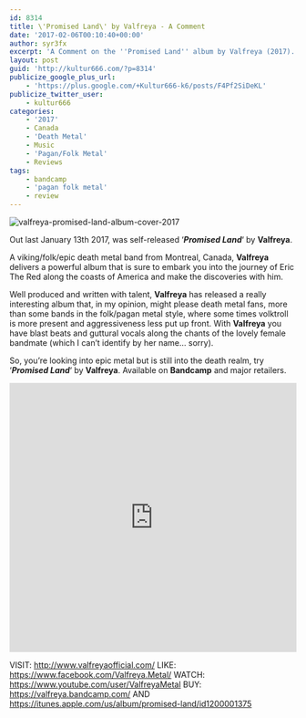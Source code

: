 ```yaml
---
id: 8314
title: \'Promised Land\' by Valfreya - A Comment
date: '2017-02-06T00:10:40+00:00'
author: syr3fx
excerpt: 'A Comment on the ''Promised Land'' album by Valfreya (2017).'
layout: post
guid: 'http://kultur666.com/?p=8314'
publicize_google_plus_url:
    - 'https://plus.google.com/+Kultur666-k6/posts/F4Pf2SiDeKL'
publicize_twitter_user:
    - kultur666
categories:
    - '2017'
    - Canada
    - 'Death Metal'
    - Music
    - 'Pagan/Folk Metal'
    - Reviews
tags:
    - bandcamp
    - 'pagan folk metal'
    - review
---
```


![valfreya-promised-land-album-cover-2017](http://localhost:8080/wp-content/uploads/2017/02/valfreya-promised-land-album-cover-2017.jpg)

Out last January 13th 2017, was self-released ‘***Promised Land***‘ by **Valfreya**.

A viking/folk/epic death metal band from Montreal, Canada, **Valfreya** delivers a powerful album that is sure to embark you into the journey of Eric The Red along the coasts of America and make the discoveries with him.

Well produced and written with talent, **Valfreya** has released a really interesting album that, in my opinion, might please death metal fans, more than some bands in the folk/pagan metal style, where some times volktroll is more present and aggressiveness less put up front. With **Valfreya** you have blast beats and guttural vocals along the chants of the lovely female bandmate (which I can’t identify by her name… sorry).

So, you’re looking into epic metal but is still into the death realm, try ‘***Promised Land***‘ by **Valfreya**. Available on **Bandcamp** and major retailers.

<iframe style="border: 0; width: 100%; height: 472px;" src="https://bandcamp.com/EmbeddedPlayer/album=4240411509/size=large/bgcol=333333/linkcol=e99708/tracklist=false/transparent=true/" seamless></iframe>

VISIT: <http://www.valfreyaofficial.com/>
LIKE: <https://www.facebook.com/Valfreya.Metal/>
WATCH: <https://www.youtube.com/user/ValfreyaMetal>
BUY: <https://valfreya.bandcamp.com/> AND <https://itunes.apple.com/us/album/promised-land/id1200001375>